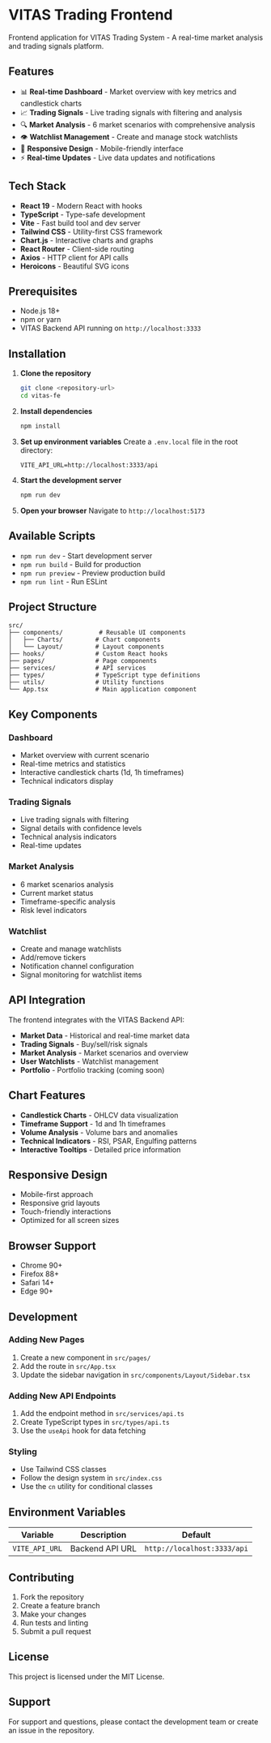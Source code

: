 # VITAS Trading Frontend

Frontend application for VITAS Trading System - A real-time market analysis and trading signals platform.

## Features

- 📊 **Real-time Dashboard** - Market overview with key metrics and candlestick charts
- 📈 **Trading Signals** - Live trading signals with filtering and analysis
- 🔍 **Market Analysis** - 6 market scenarios with comprehensive analysis
- 👁️ **Watchlist Management** - Create and manage stock watchlists
- 📱 **Responsive Design** - Mobile-friendly interface
- ⚡ **Real-time Updates** - Live data updates and notifications

## Tech Stack

- **React 19** - Modern React with hooks
- **TypeScript** - Type-safe development
- **Vite** - Fast build tool and dev server
- **Tailwind CSS** - Utility-first CSS framework
- **Chart.js** - Interactive charts and graphs
- **React Router** - Client-side routing
- **Axios** - HTTP client for API calls
- **Heroicons** - Beautiful SVG icons

## Prerequisites

- Node.js 18+ 
- npm or yarn
- VITAS Backend API running on `http://localhost:3333`

## Installation

1. **Clone the repository**
   ```bash
   git clone <repository-url>
   cd vitas-fe
   ```

2. **Install dependencies**
   ```bash
   npm install
   ```

3. **Set up environment variables**
   Create a `.env.local` file in the root directory:
   ```env
   VITE_API_URL=http://localhost:3333/api
   ```

4. **Start the development server**
   ```bash
   npm run dev
   ```

5. **Open your browser**
   Navigate to `http://localhost:5173`

## Available Scripts

- `npm run dev` - Start development server
- `npm run build` - Build for production
- `npm run preview` - Preview production build
- `npm run lint` - Run ESLint

## Project Structure

```
src/
├── components/          # Reusable UI components
│   ├── Charts/         # Chart components
│   └── Layout/         # Layout components
├── hooks/              # Custom React hooks
├── pages/              # Page components
├── services/           # API services
├── types/              # TypeScript type definitions
├── utils/              # Utility functions
└── App.tsx             # Main application component
```

## Key Components

### Dashboard
- Market overview with current scenario
- Real-time metrics and statistics
- Interactive candlestick charts (1d, 1h timeframes)
- Technical indicators display

### Trading Signals
- Live trading signals with filtering
- Signal details with confidence levels
- Technical analysis indicators
- Real-time updates

### Market Analysis
- 6 market scenarios analysis
- Current market status
- Timeframe-specific analysis
- Risk level indicators

### Watchlist
- Create and manage watchlists
- Add/remove tickers
- Notification channel configuration
- Signal monitoring for watchlist items

## API Integration

The frontend integrates with the VITAS Backend API:

- **Market Data** - Historical and real-time market data
- **Trading Signals** - Buy/sell/risk signals
- **Market Analysis** - Market scenarios and overview
- **User Watchlists** - Watchlist management
- **Portfolio** - Portfolio tracking (coming soon)

## Chart Features

- **Candlestick Charts** - OHLCV data visualization
- **Timeframe Support** - 1d and 1h timeframes
- **Volume Analysis** - Volume bars and anomalies
- **Technical Indicators** - RSI, PSAR, Engulfing patterns
- **Interactive Tooltips** - Detailed price information

## Responsive Design

- Mobile-first approach
- Responsive grid layouts
- Touch-friendly interactions
- Optimized for all screen sizes

## Browser Support

- Chrome 90+
- Firefox 88+
- Safari 14+
- Edge 90+

## Development

### Adding New Pages

1. Create a new component in `src/pages/`
2. Add the route in `src/App.tsx`
3. Update the sidebar navigation in `src/components/Layout/Sidebar.tsx`

### Adding New API Endpoints

1. Add the endpoint method in `src/services/api.ts`
2. Create TypeScript types in `src/types/api.ts`
3. Use the `useApi` hook for data fetching

### Styling

- Use Tailwind CSS classes
- Follow the design system in `src/index.css`
- Use the `cn` utility for conditional classes

## Environment Variables

| Variable | Description | Default |
|----------|-------------|---------|
| `VITE_API_URL` | Backend API URL | `http://localhost:3333/api` |

## Contributing

1. Fork the repository
2. Create a feature branch
3. Make your changes
4. Run tests and linting
5. Submit a pull request

## License

This project is licensed under the MIT License.

## Support

For support and questions, please contact the development team or create an issue in the repository.